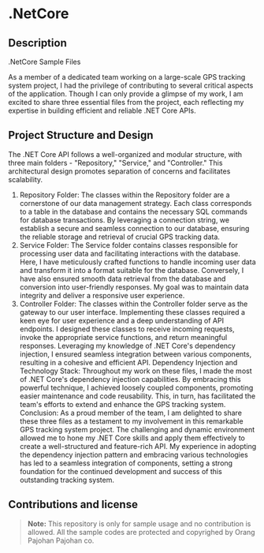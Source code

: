# .NetCore

## Description

.NetCore Sample Files

As a member of a dedicated team working on a large-scale GPS tracking system project, I had the privilege of contributing to several critical aspects of the application. Though I can only provide a glimpse of my work, I am excited to share three essential files from the project, each reflecting my expertise in building efficient and reliable .NET Core APIs.

## Project Structure and Design

The .NET Core API follows a well-organized and modular structure, with three main folders - "Repository," "Service," and "Controller." This architectural design promotes separation of concerns and facilitates scalability.

1. Repository Folder: The classes within the Repository folder are a cornerstone of our data management strategy. Each class corresponds to a table in the database and contains the necessary SQL commands for database transactions. By leveraging a connection string, we establish a secure and seamless connection to our database, ensuring the reliable storage and retrieval of crucial GPS tracking data.
2.  Service Folder: The Service folder contains classes responsible for processing user data and facilitating interactions with the database. Here, I have meticulously crafted functions to handle incoming user data and transform it into a format suitable for the database. Conversely, I have also ensured smooth data retrieval from the database and conversion into user-friendly responses. My goal was to maintain data integrity and deliver a responsive user experience.
3. Controller Folder: The classes within the Controller folder serve as the gateway to our user interface. Implementing these classes required a keen eye for user experience and a deep understanding of API endpoints. I designed these classes to receive incoming requests, invoke the appropriate service functions, and return meaningful responses. Leveraging my knowledge of .NET Core's dependency injection, I ensured seamless integration between various components, resulting in a cohesive and efficient API.
Dependency Injection and Technology Stack: Throughout my work on these files, I made the most of .NET Core's dependency injection capabilities. By embracing this powerful technique, I achieved loosely coupled components, promoting easier maintenance and code reusability. This, in turn, has facilitated the team's efforts to extend and enhance the GPS tracking system.
Conclusion: As a proud member of the team, I am delighted to share these three files as a testament to my involvement in this remarkable GPS tracking system project. The challenging and dynamic environment allowed me to hone my .NET Core skills and apply them effectively to create a well-structured and feature-rich API. My experience in adopting the dependency injection pattern and embracing various technologies has led to a seamless integration of components, setting a strong foundation for the continued development and success of this outstanding tracking system.

## Contributions and license

> **Note:** This repository is only for sample usage and no contribution is allowed.
> All the sample codes are protected and copyrighed by Orang Pajohan Pajohan co. 
